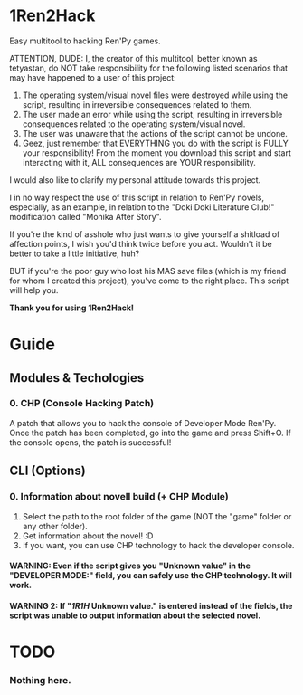 # 1Ren2Hack
 Easy multitool to hacking Ren'Py games.

ATTENTION, DUDE: I, the creator of this multitool, better known as tetyastan, do NOT take responsibility for the following listed scenarios that may have happened to a user of this project:

1. The operating system/visual novel files were destroyed while using the script, resulting in irreversible consequences related to them.
2. The user made an error while using the script, resulting in irreversible consequences related to the operating system/visual novel.
3. The user was unaware that the actions of the script cannot be undone.
4. Geez, just remember that EVERYTHING you do with the script is FULLY your responsibility! From the moment you download this script and start interacting with it, ALL consequences are YOUR responsibility.

I would also like to clarify my personal attitude towards this project.

I in no way respect the use of this script in relation to Ren'Py novels, especially, as an example, in relation to the "Doki Doki Literature Club!" modification called "Monika After Story".

If you're the kind of asshole who just wants to give yourself a shitload of affection points, I wish you'd think twice before you act. Wouldn't it be better to take a little initiative, huh?

BUT if you're the poor guy who lost his MAS save files (which is my friend for whom I created this project), you've come to the right place. This script will help you.

**Thank you for using 1Ren2Hack!**

# Guide

## Modules & Techologies

### 0. CHP (Console Hacking Patch)

A patch that allows you to hack the console of Developer Mode Ren'Py.
Once the patch has been completed, go into the game and press Shift+O. If the console opens, the patch is successful!

## CLI (Options)

### 0. Information about novell build (+ CHP Module)

1. Select the path to the root folder of the game (NOT the "game" folder or any other folder).
2. Get information about the novel! :D
3. If you want, you can use CHP technology to hack the developer console.

#### WARNING: Even if the script gives you "Unknown value" in the "DEVELOPER MODE:" field, you can safely use the CHP technology. It will work.
#### WARNING 2: If "*1R1H* Unknown value." is entered instead of the fields, the script was unable to output information about the selected novel.


# TODO

### Nothing here.

